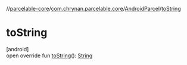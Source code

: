 //[parcelable-core](../../../index.md)/[com.chrynan.parcelable.core](../index.md)/[AndroidParcel](index.md)/[toString](to-string.md)

# toString

[android]\
open override fun [toString](to-string.md)(): [String](https://kotlinlang.org/api/latest/jvm/stdlib/kotlin/-string/index.html)
